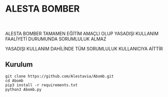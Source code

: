 # ALESTA BOMBER
<br><br>
ALESTA BOMBER TAMAMEN EĞİTİM AMAÇLI OLUP YASADIŞI KULLANIM FAALİYETİ DURUMUNDA
SORUMLULUK ALMAZ

YASADIŞI KULLANIM DAHİLİNDE TÜM SORUMLULUK KULLANICIYA AİTTİR
<h2>Kurulum</h2>

```console
git clone https://github.com/Alestavia/Abomb.git
cd Abomb
pip3 install -r requirements.txt
python3 Abomb.py
```


